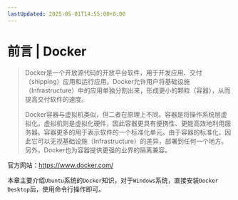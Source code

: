```yaml
---
lastUpdated: 2025-05-01T14:55:00+8:00
---
```


# 前言 | Docker

> Docker是一个开放源代码的开放平台软件，用于开发应用、交付（shipping）应用和运行应用。Docker允许用户将基础设施（Infrastructure）中的应用单独分割出来，形成更小的颗粒（容器），从而提高交付软件的速度。
>
> Docker容器与虚拟机类似，但二者在原理上不同。容器是将操作系统层虚拟化，虚拟机则是虚拟化硬件，因此容器更具有便携性、更能高效地利用服务器。容器更多的用于表示软件的一个标准化单元。由于容器的标准化，因此它可以无视基础设施（Infrastructure）的差异，部署到任何一个地方。另外，Docker也为容器提供更强的业界的隔离兼容。

官方网站：<https://www.docker.com/>

本章主要介绍`Ubuntu`系统的`Docker`知识，对于`Windows`系统，直接安装`Docker Desktop`后，使用命令行操作即可。

